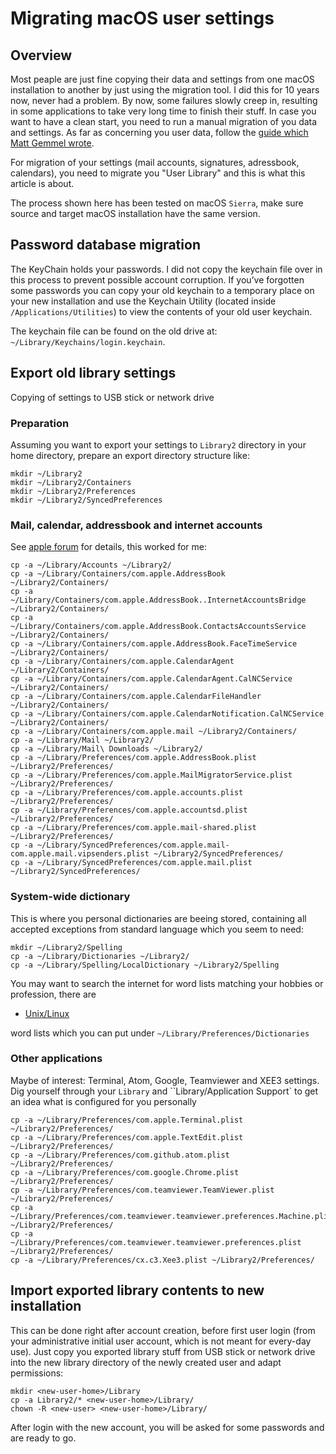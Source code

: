 # Migrating macOS user settings

## Overview
Most peaple are just fine copying their data and settings from one macOS installation to another by just using the migration tool. I did this for 10 years now, never had a problem. By now, some failures slowly creep in, resulting in some applications to take very long time to finish their stuff.
In case you want to have a clean start, you need to run a manual migration of you data and settings.  As far as concerning you user data, follow the [guide which Matt Gemmel wrote](http://mattgemmell.com/manually-migrating-to-a-new-mac/).

For migration of your settings (mail accounts, signatures, adressbook, calendars), you need to migrate you "User Library" and this is what this article is about.

The process shown here has been tested on macOS `Sierra`, make sure source and target macOS installation have the same version.

## Password database migration

The KeyChain holds your passwords. I did not copy the keychain file over in this process to prevent possible account corruption.  If you’ve forgotten some passwords you can copy your old keychain to a temporary place on your new installation and use the Keychain Utility (located inside `/Applications/Utilities`) to view the contents of your old user keychain.  

The keychain file can be found on the old drive at: `~/Library/Keychains/login.keychain`.

## Export old library settings
Copying of settings to USB stick or network drive

### Preparation
Assuming you want to export your settings to `Library2` directory in your home directory, prepare an export directory structure like:

```
mkdir ~/Library2
mkdir ~/Library2/Containers
mkdir ~/Library2/Preferences
mkdir ~/Library2/SyncedPreferences
```

### Mail, calendar, addressbook and internet accounts

See [apple forum](https://discussions.apple.com/thread/7312611?tstart=0) for details, this worked for me:

```
cp -a ~/Library/Accounts ~/Library2/
cp -a ~/Library/Containers/com.apple.AddressBook ~/Library2/Containers/
cp -a ~/Library/Containers/com.apple.AddressBook..InternetAccountsBridge ~/Library2/Containers/
cp -a ~/Library/Containers/com.apple.AddressBook.ContactsAccountsService ~/Library2/Containers/
cp -a ~/Library/Containers/com.apple.AddressBook.FaceTimeService ~/Library2/Containers/
cp -a ~/Library/Containers/com.apple.CalendarAgent ~/Library2/Containers/
cp -a ~/Library/Containers/com.apple.CalendarAgent.CalNCService ~/Library2/Containers/
cp -a ~/Library/Containers/com.apple.CalendarFileHandler ~/Library2/Containers/
cp -a ~/Library/Containers/com.apple.CalendarNotification.CalNCService  ~/Library2/Containers/
cp -a ~/Library/Containers/com.apple.mail ~/Library2/Containers/
cp -a ~/Library/Mail ~/Library2/
cp -a ~/Library/Mail\ Downloads ~/Library2/
cp -a ~/Library/Preferences/com.apple.AddressBook.plist ~/Library2/Preferences/
cp -a ~/Library/Preferences/com.apple.MailMigratorService.plist ~/Library2/Preferences/
cp -a ~/Library/Preferences/com.apple.accounts.plist ~/Library2/Preferences/
cp -a ~/Library/Preferences/com.apple.accountsd.plist ~/Library2/Preferences/
cp -a ~/Library/Preferences/com.apple.mail-shared.plist ~/Library2/Preferences/
cp -a ~/Library/SyncedPreferences/com.apple.mail-com.apple.mail.vipsenders.plist ~/Library2/SyncedPreferences/
cp -a ~/Library/SyncedPreferences/com.apple.mail.plist ~/Library2/SyncedPreferences/
```

### System-wide dictionary
This is where you personal dictionaries are beeing stored, containing all accepted exceptions from standard language which you seem to need:

```
mkdir ~/Library2/Spelling
cp -a ~/Library/Dictionaries ~/Library2/
cp -a ~/Library/Spelling/LocalDictionary ~/Library2/Spelling
```

You may want to search the internet for word lists matching your hobbies or profession, there are

* [Unix/Linux](https://en.wikipedia.org/wiki/Words_(Unix)) 

word lists which you can put under `~/Library/Preferences/Dictionaries`

### Other applications

Maybe of interest: Terminal, Atom, Google, Teamviewer and XEE3 settings. Dig yourself through your `Library` and ``Library/Application Support` to get an idea what is configured for you personally
```
cp -a ~/Library/Preferences/com.apple.Terminal.plist ~/Library2/Preferences/
cp -a ~/Library/Preferences/com.apple.TextEdit.plist ~/Library2/Preferences/
cp -a ~/Library/Preferences/com.github.atom.plist ~/Library2/Preferences/
cp -a ~/Library/Preferences/com.google.Chrome.plist ~/Library2/Preferences/
cp -a ~/Library/Preferences/com.teamviewer.TeamViewer.plist ~/Library2/Preferences/
cp -a ~/Library/Preferences/com.teamviewer.teamviewer.preferences.Machine.plist ~/Library2/Preferences/
cp -a ~/Library/Preferences/com.teamviewer.teamviewer.preferences.plist ~/Library2/Preferences/
cp -a ~/Library/Preferences/cx.c3.Xee3.plist ~/Library2/Preferences/
```

## Import exported library contents to new installation

This can be done right after account creation, before first user login (from your administrative initial user account, which is not meant for every-day use). 
Just copy you exported library stuff from USB stick or network drive into the new library directory of the newly created user and adapt permissions:

```
mkdir <new-user-home>/Library
cp -a Library2/* <new-user-home>/Library/
chown -R <new-user> <new-user-home>/Library/
```

After login with the new account, you will be asked for some passwords and are ready to go.
